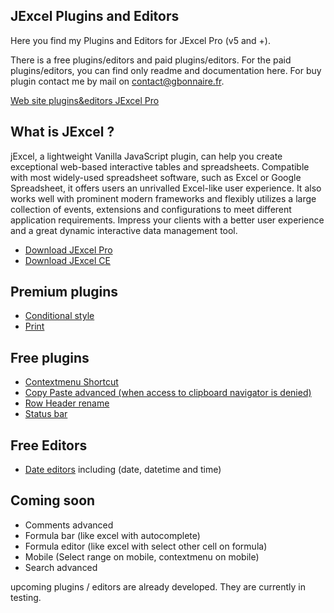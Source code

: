 ## JExcel Plugins and Editors

Here you find my Plugins and Editors for JExcel Pro (v5 and +).

There is a free plugins/editors and paid plugins/editors. For the paid plugins/editors, you can find only readme and documentation here. For buy plugin contact me by mail on [contact@gbonnaire.fr](mailto://contact@gbonnaire.fr).

[Web site plugins&editors JExcel Pro](https://git.jexcel.gbonnaire.Fr)

## What is JExcel ?

jExcel, a lightweight Vanilla JavaScript plugin, can help you create exceptional web-based interactive tables and spreadsheets. Compatible with most widely-used spreadsheet software, such as Excel or Google Spreadsheet, it offers users an unrivalled Excel-like user experience. It also works well with prominent modern frameworks and flexibly utilizes a large collection of events, extensions and configurations to meet different application requirements. Impress your clients with a better user experience and a great dynamic interactive data management tool.

- [Download JExcel Pro](https://www.jexcel.net) 
- [Download JExcel CE](https://bossanova.uk/jexcel/)


## Premium plugins
- [Conditional style](https://github.com/Guillaume-Bo/jexcel-plugins-and-editors/blob/master/plugins/conditional_style)
- [Print](https://github.com/Guillaume-Bo/jexcel-plugins-and-editors/blob/master/plugins/print)

## Free plugins
- [Contextmenu Shortcut](https://github.com/Guillaume-Bo/jexcel-plugins-and-editors/tree/master/plugins/contextmenu_shortcut)
- [Copy Paste advanced (when access to clipboard navigator is denied)](https://github.com/Guillaume-Bo/jexcel-plugins-and-editors/blob/master/plugins/copypaste_advanced)
- [Row Header rename](https://github.com/Guillaume-Bo/jexcel-plugins-and-editors/tree/master/plugins/rowHeaderRename)
- [Status bar](https://github.com/Guillaume-Bo/jexcel-plugins-and-editors/tree/master/plugins/statusbar)

## Free Editors
- [Date editors](https://github.com/Guillaume-Bo/jexcel-plugins-and-editors/tree/master/editors/dates) including (date, datetime and time)

## Coming soon
- Comments advanced
- Formula bar (like excel with autocomplete)
- Formula editor (like excel with select other cell on formula)
- Mobile (Select range on mobile, contextmenu on mobile)
- Search advanced

upcoming plugins / editors are already developed. They are currently in testing.
